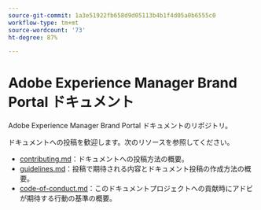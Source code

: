 ```yaml
---
source-git-commit: 1a3e51922fb658d9d05113b4b1f4d05a0b6555c0
workflow-type: tm+mt
source-wordcount: '73'
ht-degree: 87%

---
```

# Adobe Experience Manager Brand Portal ドキュメント

Adobe Experience Manager Brand Portal ドキュメントのリポジトリ。

ドキュメントへの投稿を歓迎します。次のリソースを参照してください。

* [contributing.md](contributing.md)：ドキュメントへの投稿方法の概要。
* [guidelines.md](guidelines.md)：投稿で期待される内容とドキュメント投稿の作成方法の概要。
* [code-of-conduct.md](code-of-conduct.md)：このドキュメントプロジェクトへの貢献時にアドビが期待する行動の基準の概要。
